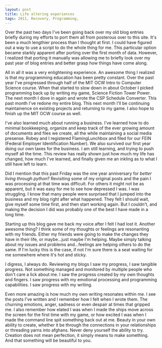 ```yaml
---
layout: post
title: Life altering experiences
tags: 2011, Recovery, Programming,  
---
```


Over the past two days I've been going back over my old blog entries briefly during my efforts to port them all from posterous over to this site. It's been a much lengthier process than I thought at first. I could have figured out a way to use a script to do the whole thing for me. This particular option became starkly apparent after porting over the first month of data. However, I realized that porting it manually was allowing me to briefly look over my past year of blog entries and better grasp how things have come along.

All in all it was a very enlightening experience. An awesome thing I realized is that my programming education has been pretty constant. Over the past year I've progressed through half of the MIT OCW Intro to Computer Science course. When that started to slow down in about October I picked programming back up by writing my game, Science Fiction Tower Power. The next month I dove in again and wrote the CSP Schedule Converter. This past month I've redone my entire blog. This next month I'll be continuing maintainence on existing projects and returning to my game. I also hope to finish up the MIT OCW course as well.

I've also learned much about running a business. I've learned how to do minimal bookkeeping, organize and keep track of the ever growing amount of documents and files we create, all the while maintaining a social media presense. Robey and I registered FlamingLunchbox and filed for our FEIN (Federal Employer Identification Number). We also survived our first year doing our own taxes for the business. I am still learning, and trying to push myself all the time. This review has really shown just how much my life has changed, how much I've learned, and finally given me an inkling as to what I still have left to learn.

Did I mention that this past Friday was the one year anniversary for *better living through python*?  Revisiting some of my original posts and the pain I was processing at that time was difficult. For others it might not be as apparent, but it was easy for me to see how depressed I was.  I was struggling.  I know that many people were surprised that I jumped into the business and my blog right after what happened.  They felt I should wait, give myself some time first, and then start working again.  But I couldn't, and making the decision I did was probably one of the best I have made in a long time.  

Starting up this blog gave me back my voice after I felt I had lost it.  Another awesome thing?  I think some of my thoughts or feelings are resonanting with my friends.  Either my friends were going to make the changes they have in their life, or maybe...just maybe I'm helping.  Maybe simply talking about my issues and problems and...feelings are helping others to do the same.  If I'm lucky this is the case, if not I'm sure there is a seat waiting for me somewhere where it's hot and sticky.  

I digress, I always do.  Reviewing my blogs I saw my progress, I saw tangible progress.  Not something managed and monitored by multiple people who don't care a lick about me.  I saw the progress created by my own thoughts and fingers.  I saw progress with my emotional processing and programming capabilities.  I saw progress with my writing.  

Even more amazing is how much my own writing resonates within me.  I see the posts I've written and I remember how I felt when I wrote them.  The churning emotions, anger, sadness or even despair at times that gripped me.  I also remember how elated I was when I made the ships move across the screen for the first time with my game, or how excited I was when I made the command line spit something back out at me.  Beauty in your own ability to create, whether it be through the connections in your relationships or threading yarns into afghans.  Never deny yourself the ability to try.  Creation does not mean perfection, it simply means to make something.  And that something will be beautiful to you.  


